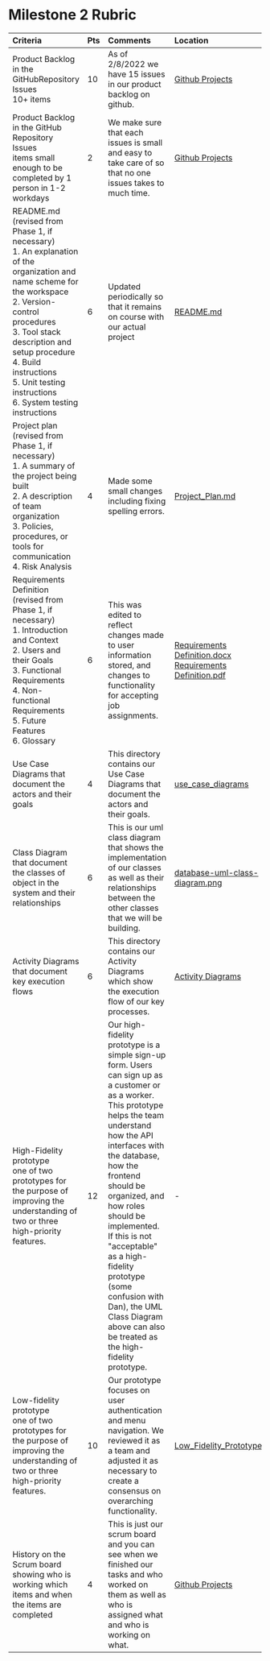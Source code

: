 # Milestone 2 Rubric

| Criteria | Pts | Comments | Location |
| :---     | :---| :---     | :---     |
|Product Backlog in the GitHubRepository Issues <br> 10+ items| 10 | As of 2/8/2022 we have 15 issues in our product backlog on github. | [Github Projects](https://github.com/Simponic/cs3450-team-one/projects/1)|
|Product Backlog in the GitHub Repository Issues <br> items small enough to be completed by 1 person in 1-2 workdays | 2 | We make sure that each issues is small and easy to take care of so that no one issues takes to much time.| [Github Projects](https://github.com/Simponic/cs3450-team-one/projects/1)|
|README.md (revised from Phase 1, if necessary) <br>1. An explanation of the organization and name scheme for the workspace <br>2. Version-control procedures<br>3. Tool stack description and setup procedure<br>4. Build instructions<br>5. Unit testing instructions<br>6. System testing instructions | 6 | Updated periodically so that it remains on course with our actual project | [README.md](../../README.md)|
|Project plan (revised from Phase 1, if necessary)<br>1. A summary of the project being built<br>2. A description of team organization<br>3. Policies, procedures, or tools for communication<br>4. Risk Analysis | 4 | Made some small changes including fixing spelling errors. | [Project_Plan.md](../Project_Plan.md)|
|Requirements Definition (revised from Phase 1, if necessary)<br>1. Introduction and Context<br>2. Users and their Goals<br>3. Functional Requirements<br>4. Non-functional Requirements<br>5. Future Features<br>6. Glossary | 6 | This was edited to reflect changes made to user information stored, and changes to functionality for accepting job assignments. | [Requirements Definition.docx](../Requirements%20Definition.docx) <br> [Requirements Definition.pdf](../Requirements%20Definition.pdf)|
|Use Case Diagrams that document the actors and their goals | 4 | This directory contains our Use Case Diagrams that document the actors and their goals. | [use_case_diagrams](../use_case_diagrams)|
|Class Diagram that document the classes of object in the system and their relationships | 6 | This is our uml class diagram that shows the implementation of our classes as well as their relationships between the other classes that we will be building. | [database-uml-class-diagram.png](../database-uml-class-diagram.png) |
|Activity Diagrams that document key execution flows | 6 | This directory contains our Activity Diagrams which show the execution flow of our key processes. | [Activity Diagrams](../ActivityDiagrams)|
|High-Fidelity prototype<br>one of two prototypes for the purpose of improving the understanding of two or three high-priority features. | 12 | Our high-fidelity prototype is a simple sign-up form. Users can sign up as a customer or as a worker. This prototype helps the team understand how the API interfaces with the database, how the frontend should be organized, and how roles should be implemented. If this is not "acceptable" as a high-fidelity prototype (some confusion with Dan), the UML Class Diagram above can also be treated as the high-fidelity prototype. | - |
|Low-fidelity prototype<br>one of two prototypes for the purpose of improving the understanding of two or three high-priority features. | 10 | Our prototype focuses on user authentication and menu navigation. We reviewed it as a team and adjusted it as necessary to create a consensus on overarching functionality. | [Low_Fidelity_Prototype.md](../Low_Fidelity_Prototype.md)|
|History on the Scrum board showing who is working which items and when the items are completed| 4 | This is just our scrum board and you can see when we finished our tasks and who worked on them as well as who is assigned what and who is working on what. | [Github Projects](https://github.com/Simponic/cs3450-team-one/projects/1) |
